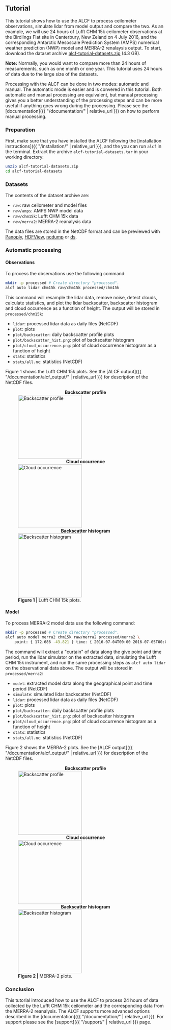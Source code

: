 
## Tutorial

This tutorial shows how to use the ALCF to process ceilometer observations,
simulate lidar from model output and compare the two. As an example,
we will use 24 hours of Lufft CHM 15k ceilometer observations
at the Birdlings Flat site in Canterbury, New Zeland on 4 July 2016,
and the corresponding Antarctic Mesoscale Prediction System (AMPS)
numerical weather prediction (NWP) model and MERRA-2 renalaysis output.
To start, download the dataset archive
[alcf-tutorial-datasets.zip](https://ucliveac-my.sharepoint.com/:u:/g/personal/pku33_uclive_ac_nz/EUWuGIHN6m9CgyoEJi5nf7wBX32C-YaXaCDln8OwxL_aKA?e=H47qEa) (4.3 GB).

**Note:** Normally, you would want to compare more than 24 hours of
measurements, such as one month or one year. This tutorial uses 24 hours of
data due to the large size of the datasets.

Processing with the ALCF can be done in two modes: automatic and manual.
The automatic mode is easier and is convered in this tutorial. Both automatic
and manual processing are equivalent, but manual processing gives you a better
understanding of the processing steps and can be more useful if anything
goes wrong during the processing. Please see the
[documentation]({{ "/documentation/" | relative_url }}) on how to perform manual processing.

### Preparation

First, make sure that you have installed the ALCF following the [installation
instructions]({{ "/installation/" | relative_url }}), and the you can run `alcf` in the
terminal. Extract the archive `alcf-tutorial-datasets.tar` in your working
directory:

```sh
unzip alcf-tutorial-datasets.zip
cd alcf-tutorial-datasets
```

### Datasets

The contents of the dataset archive are:

- `raw`: raw ceilometer and model files
- `raw/amps`: AMPS NWP model data
- `raw/chm15k`: Lufft CHM 15k data
- `raw/merra2`: MERRA-2 reanalysis data

The data files are stored in the NetCDF format and can be previewed
with [Panoply](https://www.giss.nasa.gov/tools/panoply/),
[HDFView](https://www.hdfgroup.org/downloads/hdfview/),
[ncdump](https://www.unidata.ucar.edu/software/netcdf/workshops/2011/utilities/Ncdump.html) or
[ds](https://github.com/peterkuma/ds-python).

### Automatic processing

#### Observations

To process the observations use the following command:

```sh
mkdir -p processed # Create directory "processed".
alcf auto lidar chm15k raw/chm15k processed/chm15k
```

This command will resample the lidar data, remove noise, detect clouds,
calculate statistics, and plot the lidar backscatter, backscatter histogram
and cloud occurrence as a function of height. The output will
be stored in `processed/chm15k`:

- `lidar`: processed lidar data as daily files (NetCDF)
- `plot`: plots
- `plot/backscatter`: daily backscatter profile plots
- `plot/backscatter_hist.png`: plot of backscatter histogram
- `plot/cloud_occurrence.png`: plot of cloud occurrence
    histogram as a function of height
- `stats`: statistics
- `stats/all.nc`: statistics (NetCDF)

Figure 1 shows the Lufft CHM 15k plots.
See the [ALCF output]({{ "/documentation/alcf_output/" | relative_url }}) for description of the NetCDF
files.

<figure>
<div class="img-flex nospace">
<div><center><strong>Backscatter profile</strong></center><a href="chm15k/plot/backscatter/2016-07-04T000000.png"><img alt="Backscatter profile" src="chm15k/plot/backscatter/2016-07-04T000000.png" height="200" /></a></div>
<div><center><strong>Cloud occurrence</strong></center><a href="chm15k/plot/cloud_occurrence.png"><img alt="Cloud occurrence" src="chm15k/plot/cloud_occurrence.png" height="200" /></a></div>
<div><center><strong>Backscatter histogram</strong></center><a href="chm15k/plot/backscatter_hist.png"><img alt="Backscatter histogram" src="chm15k/plot/backscatter_hist.png" height="200" /></a></div>
</div>
<figcaption><strong>Figure 1 | </strong>Lufft CHM 15k plots.</figcaption>
</figure>

#### Model

To process MERRA-2 model data use the following command:

```sh
mkdir -p processed # Create directory "processed".
alcf auto model merra2 chm15k raw/merra2 processed/merra2 \
    point: { 172.686 -43.821 } time: { 2016-07-04T00:00 2016-07-05T00:00 }
```

The command will extract a "curtain" of data along the give point and time
period, run the lidar simulator on the extracted data,
simulating the Lufft CHM 15k instrument, and run the same processing steps as
`alcf auto lidar` on the observational data above.
The output will be stored in `processed/merra2`:

- `model`: extracted model data along the geographical point and time period
    (NetCDF)
- `simulate`: simulated lidar backscatter (NetCDF)
- `lidar`: processed lidar data as daily files (NetCDF)
- `plot`: plots
- `plot/backscatter`: daily backscatter profile plots
- `plot/backscatter_hist.png`: plot of backscatter histogram
- `plot/cloud_occurrence.png`: plot of cloud occurrence
    histogram as a function of height
- `stats`: statistics
- `stats/all.nc`: statistics (NetCDF)

Figure 2 shows the MERRA-2 plots.
See the [ALCF output]({{ "/documentation/alcf_output/" | relative_url }}) for description of the NetCDF
files.

<figure>
<div class="img-flex nospace">
<div><center><strong>Backscatter profile</strong></center><a href="merra2/plot/backscatter/2016-07-04T000000.png"><img alt="Backscatter profile" src="merra2/plot/backscatter/2016-07-04T000000.png" height="200" /></a></div>
<div><center><strong>Cloud occurrence</strong></center><a href="merra2/plot/cloud_occurrence.png"><img alt="Cloud occurrence" src="merra2/plot/cloud_occurrence.png" height="200" /></a></div>
<div><center><strong>Backscatter histogram</strong></center><a href="merra2/plot/backscatter_hist.png"><img alt="Backscatter histogram" src="merra2/plot/backscatter_hist.png" height="200" /></a></div>
</div>
<figcaption><strong>Figure 2 | </strong>MERRA-2 plots.</figcaption>
</figure>

<!--
#### Comparison

TODO
-->

### Conclusion

This tutorial introduced how to use the ALCF to process 24 hours of data
collected by the Lufft CHM 15k ceilometer and the corresponding data from the
MERRA-2 reanalysis. The ALCF supports more advanced options described in the
[documentation]({{ "/documentation/" | relative_url }}).
For support please see the [support]({{ "/support/" | relative_url }}) page.
